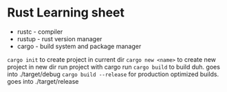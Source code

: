 # Rust Learning sheet

- rustc - compiler
- rustup - rust version manager
- cargo - build system and package manager

`cargo init` to create project in current dir
`cargo new <name>` to create new project in new dir
run project with cargo run
`cargo build` to build duh. goes into ./target/debug
`cargo build --release` for production optimized builds. goes into ./target/release
